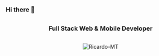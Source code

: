 ### Hi there 👋

<div style="margin: 30px" > </div>
<h3 align="center">Full Stack Web & Mobile Developer</h3>
<div style="margin: 30px" > </div>
<div style="display: flex" ><img align="center" style="margin: auto" src="https://github-readme-streak-stats.herokuapp.com/?user=Ricardo-MT" alt="Ricardo-MT" /></div>
